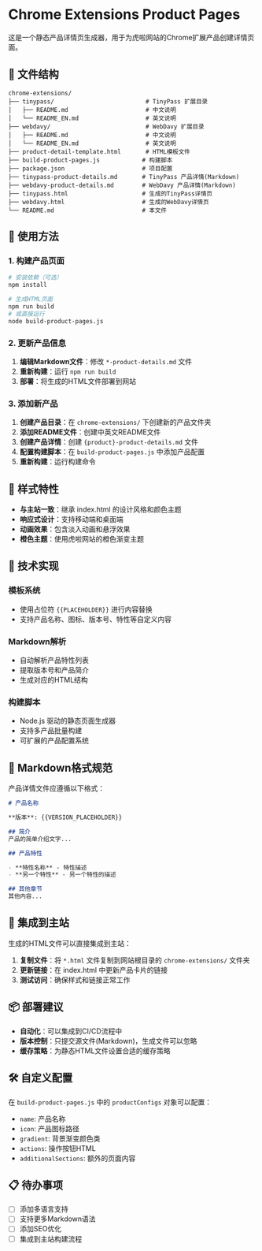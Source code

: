 # Chrome Extensions Product Pages

这是一个静态产品详情页生成器，用于为虎啦网站的Chrome扩展产品创建详情页面。

## 📁 文件结构

```
chrome-extensions/
├── tinypass/                          # TinyPass 扩展目录
│   ├── README.md                      # 中文说明
│   └── README_EN.md                   # 英文说明
├── webdavy/                           # WebDavy 扩展目录
│   ├── README.md                      # 中文说明
│   └── README_EN.md                   # 英文说明
├── product-detail-template.html       # HTML模板文件
├── build-product-pages.js            # 构建脚本
├── package.json                      # 项目配置
├── tinypass-product-details.md       # TinyPass 产品详情(Markdown)
├── webdavy-product-details.md        # WebDavy 产品详情(Markdown)
├── tinypass.html                     # 生成的TinyPass详情页
├── webdavy.html                      # 生成的WebDavy详情页
└── README.md                         # 本文件
```

## 🚀 使用方法

### 1. 构建产品页面

```bash
# 安装依赖（可选）
npm install

# 生成HTML页面
npm run build
# 或直接运行
node build-product-pages.js
```

### 2. 更新产品信息

1. **编辑Markdown文件**：修改 `*-product-details.md` 文件
2. **重新构建**：运行 `npm run build`
3. **部署**：将生成的HTML文件部署到网站

### 3. 添加新产品

1. **创建产品目录**：在 `chrome-extensions/` 下创建新的产品文件夹
2. **添加README文件**：创建中英文README文件
3. **创建产品详情**：创建 `{product}-product-details.md` 文件
4. **配置构建脚本**：在 `build-product-pages.js` 中添加产品配置
5. **重新构建**：运行构建命令

## 🎨 样式特性

- **与主站一致**：继承 index.html 的设计风格和颜色主题
- **响应式设计**：支持移动端和桌面端
- **动画效果**：包含淡入动画和悬浮效果
- **橙色主题**：使用虎啦网站的橙色渐变主题

## 🔧 技术实现

### 模板系统
- 使用占位符 `{{PLACEHOLDER}}` 进行内容替换
- 支持产品名称、图标、版本号、特性等自定义内容

### Markdown解析
- 自动解析产品特性列表
- 提取版本号和产品简介
- 生成对应的HTML结构

### 构建脚本
- Node.js 驱动的静态页面生成器
- 支持多产品批量构建
- 可扩展的产品配置系统

## 📝 Markdown格式规范

产品详情文件应遵循以下格式：

```markdown
# 产品名称

**版本**: {{VERSION_PLACEHOLDER}}

## 简介
产品的简单介绍文字...

## 产品特性

- **特性名称** - 特性描述
- **另一个特性** - 另一个特性的描述

## 其他章节
其他内容...
```

## 🔗 集成到主站

生成的HTML文件可以直接集成到主站：

1. **复制文件**：将 `*.html` 文件复制到网站根目录的 `chrome-extensions/` 文件夹
2. **更新链接**：在 index.html 中更新产品卡片的链接
3. **测试访问**：确保样式和链接正常工作

## 📦 部署建议

- **自动化**：可以集成到CI/CD流程中
- **版本控制**：只提交源文件(Markdown)，生成文件可以忽略
- **缓存策略**：为静态HTML文件设置合适的缓存策略

## 🛠️ 自定义配置

在 `build-product-pages.js` 中的 `productConfigs` 对象可以配置：

- `name`: 产品名称
- `icon`: 产品图标路径
- `gradient`: 背景渐变颜色类
- `actions`: 操作按钮HTML
- `additionalSections`: 额外的页面内容

## 📋 待办事项

- [ ] 添加多语言支持
- [ ] 支持更多Markdown语法
- [ ] 添加SEO优化
- [ ] 集成到主站构建流程